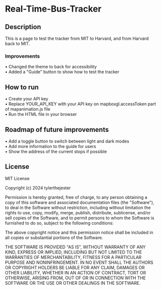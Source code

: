 # Real-Time-Bus-Tracker

## Description

This is a page to test the tracker from MIT to Harvard, and from Harvard back to MIT.

### Improvements

• Changed the theme to back for accessibility <br />
• Added a "Guide" button to show how to test the tracker

## How to run
• Create your API key <br />
• Replace YOUR_API_KEY with your API key on mapboxgl.accessToken part of mapanimation.js file <br />
• Run the HTML file in your browser

## Roadmap of future improvements
• Add a toggle button to switch between light and dark modes <br />
• Add more information to the guide for users <br />
• Show the address of the current stops if possible

## License

MIT License

Copyright (c) 2024 tylerthejester

Permission is hereby granted, free of charge, to any person obtaining a copy
of this software and associated documentation files (the "Software"), to deal
in the Software without restriction, including without limitation the rights
to use, copy, modify, merge, publish, distribute, sublicense, and/or sell
copies of the Software, and to permit persons to whom the Software is
furnished to do so, subject to the following conditions:

The above copyright notice and this permission notice shall be included in all
copies or substantial portions of the Software.

THE SOFTWARE IS PROVIDED "AS IS", WITHOUT WARRANTY OF ANY KIND, EXPRESS OR
IMPLIED, INCLUDING BUT NOT LIMITED TO THE WARRANTIES OF MERCHANTABILITY,
FITNESS FOR A PARTICULAR PURPOSE AND NONINFRINGEMENT. IN NO EVENT SHALL THE
AUTHORS OR COPYRIGHT HOLDERS BE LIABLE FOR ANY CLAIM, DAMAGES OR OTHER
LIABILITY, WHETHER IN AN ACTION OF CONTRACT, TORT OR OTHERWISE, ARISING FROM,
OUT OF OR IN CONNECTION WITH THE SOFTWARE OR THE USE OR OTHER DEALINGS IN THE
SOFTWARE.
